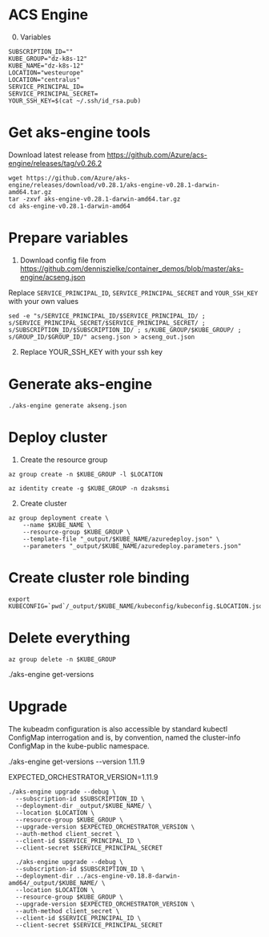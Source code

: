 # ACS Engine

0. Variables
```
SUBSCRIPTION_ID=""
KUBE_GROUP="dz-k8s-12"
KUBE_NAME="dz-k8s-12"
LOCATION="westeurope"
LOCATION="centralus"
SERVICE_PRINCIPAL_ID=
SERVICE_PRINCIPAL_SECRET=
YOUR_SSH_KEY=$(cat ~/.ssh/id_rsa.pub)
```

# Get aks-engine tools

Download latest release from https://github.com/Azure/acs-engine/releases/tag/v0.26.2

```
wget https://github.com/Azure/aks-engine/releases/download/v0.28.1/aks-engine-v0.28.1-darwin-amd64.tar.gz
tar -zxvf aks-engine-v0.28.1-darwin-amd64.tar.gz
cd aks-engine-v0.28.1-darwin-amd64
```

# Prepare variables

1. Download config file from https://github.com/denniszielke/container_demos/blob/master/aks-engine/acseng.json

Replace `SERVICE_PRINCIPAL_ID`, `SERVICE_PRINCIPAL_SECRET` and `YOUR_SSH_KEY` with your own values

```
sed -e "s/SERVICE_PRINCIPAL_ID/$SERVICE_PRINCIPAL_ID/ ; s/SERVICE_PRINCIPAL_SECRET/$SERVICE_PRINCIPAL_SECRET/ ; s/SUBSCRIPTION_ID/$SUBSCRIPTION_ID/ ; s/KUBE_GROUP/$KUBE_GROUP/ ; s/GROUP_ID/$GROUP_ID/" acseng.json > acseng_out.json
```

2. Replace YOUR_SSH_KEY with your ssh key

# Generate aks-engine

```
./aks-engine generate akseng.json
```

# Deploy cluster

1. Create the resource group
```
az group create -n $KUBE_GROUP -l $LOCATION

az identity create -g $KUBE_GROUP -n dzaksmsi
```

2. Create cluster
```
az group deployment create \
    --name $KUBE_NAME \
    --resource-group $KUBE_GROUP \
    --template-file "_output/$KUBE_NAME/azuredeploy.json" \
    --parameters "_output/$KUBE_NAME/azuredeploy.parameters.json"
```

# Create cluster role binding

```
export KUBECONFIG=`pwd`/_output/$KUBE_NAME/kubeconfig/kubeconfig.$LOCATION.json
```

# Delete everything
```
az group delete -n $KUBE_GROUP
```

./aks-engine get-versions

# Upgrade
The kubeadm configuration is also accessible by standard kubectl ConfigMap interrogation and is, by convention, named the cluster-info ConfigMap in the kube-public namespace.

./aks-engine get-versions --version 1.11.9

EXPECTED_ORCHESTRATOR_VERSION=1.11.9
```
./aks-engine upgrade --debug \
  --subscription-id $SUBSCRIPTION_ID \
  --deployment-dir _output/$KUBE_NAME/ \
  --location $LOCATION \
  --resource-group $KUBE_GROUP \
  --upgrade-version $EXPECTED_ORCHESTRATOR_VERSION \
  --auth-method client_secret \
  --client-id $SERVICE_PRINCIPAL_ID \
  --client-secret $SERVICE_PRINCIPAL_SECRET

  ./aks-engine upgrade --debug \
  --subscription-id $SUBSCRIPTION_ID \
  --deployment-dir ../acs-engine-v0.18.8-darwin-amd64/_output/$KUBE_NAME/ \
  --location $LOCATION \
  --resource-group $KUBE_GROUP \
  --upgrade-version $EXPECTED_ORCHESTRATOR_VERSION \
  --auth-method client_secret \
  --client-id $SERVICE_PRINCIPAL_ID \
  --client-secret $SERVICE_PRINCIPAL_SECRET
  ```